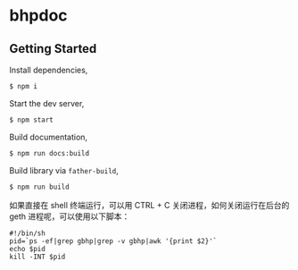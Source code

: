 # bhpdoc

## Getting Started

Install dependencies,

```bash
$ npm i
```

Start the dev server,

```bash
$ npm start
```

Build documentation,

```bash
$ npm run docs:build
```

Build library via `father-build`,

```bash
$ npm run build
```

如果直接在 shell 终端运行，可以用 CTRL + C 关闭进程，如何关闭运行在后台的 geth 进程呢，可以使用以下脚本：

```shell
#!/bin/sh
pid=`ps -ef|grep gbhp|grep -v gbhp|awk '{print $2}'`
echo $pid
kill -INT $pid
```
